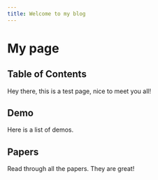 ```yaml
---
title: Welcome to my blog
---
```


# My page
## Table of Contents
Hey there, this is a test page, nice to meet you all!
## Demo
Here is a list of demos.

## Papers
Read through all the papers. They are great!